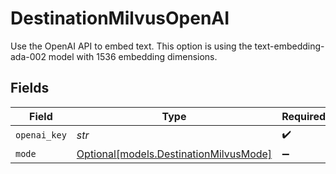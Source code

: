 # DestinationMilvusOpenAI

Use the OpenAI API to embed text. This option is using the text-embedding-ada-002 model with 1536 embedding dimensions.


## Fields

| Field                                                                        | Type                                                                         | Required                                                                     | Description                                                                  |
| ---------------------------------------------------------------------------- | ---------------------------------------------------------------------------- | ---------------------------------------------------------------------------- | ---------------------------------------------------------------------------- |
| `openai_key`                                                                 | *str*                                                                        | :heavy_check_mark:                                                           | N/A                                                                          |
| `mode`                                                                       | [Optional[models.DestinationMilvusMode]](../models/destinationmilvusmode.md) | :heavy_minus_sign:                                                           | N/A                                                                          |